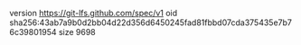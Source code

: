 version https://git-lfs.github.com/spec/v1
oid sha256:43ab7a9b0d2bb04d22d356d6450245fad81fbbd07cda375435e7b76c39801954
size 9698
